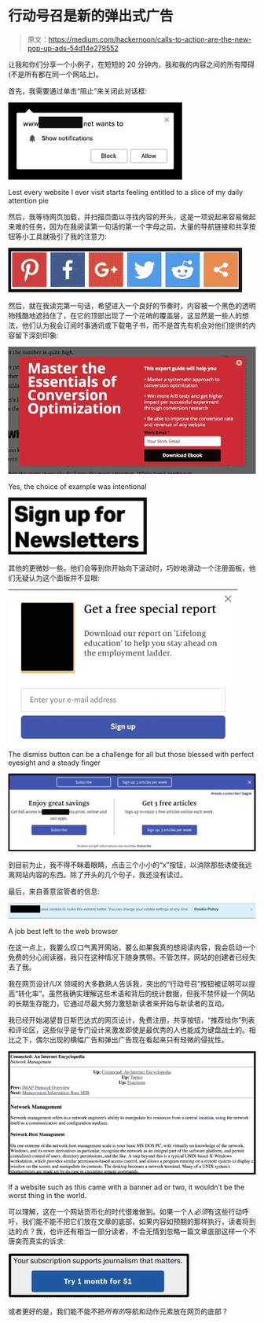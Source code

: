 # 行动号召是新的弹出式广告

> 原文：<https://medium.com/hackernoon/calls-to-action-are-the-new-pop-up-ads-54d14e279552>

让我和你们分享一个小例子，在短短的 20 分钟内，我和我的内容之间的所有障碍(不是所有都在同一个网站上)。

首先，我需要通过单击“阻止”来关闭此对话框:

![](img/0f009e846521aeffa10cd9a700bc9c7b.png)

Lest every website I ever visit starts feeling entitled to a slice of my daily attention pie

然后，我等待网页加载，并扫描页面以寻找内容的开头，这是一项说起来容易做起来难的任务，因为在我阅读第一句话的第一个字母之前，大量的导航链接和共享按钮等小工具就吸引了我的注意力:

![](img/9c19af5dc23c144f7602470d7c5d3fd3.png)

然后，就在我读完第一句话，希望进入一个良好的节奏时，内容被一个黑色的透明物残酷地遮挡住了，在它的顶部出现了一个花哨的覆盖层，这显然是一些人的想法，他们认为我会订阅时事通讯或下载电子书，而不是首先有机会对他们提供的内容留下深刻印象:

![](img/1d2ed0e552689d776670c74277f2798c.png)

Yes, the choice of example was intentional

![](img/ea3a0b7350f2712dd8461515e28e0999.png)

其他的更微妙一些。他们会等到你开始向下滚动时，巧妙地滑动一个注册面板，他们无疑认为这个面板并不显眼:

![](img/dde30f9902a10a719ce72b8180d13c17.png)

The dismiss button can be a challenge for all but those blessed with perfect eyesight and a steady finger

![](img/e883d1a52f83ce761be1abbcb992c3ec.png)

到目前为止，我不得不眯着眼睛，点击三个小小的“x”按钮，以消除那些诱使我远离网站内容的东西。除了开头的几个句子，我还没有读过。

最后，来自善意监管者的信息:

![](img/51d6acec86b6b922de594aa3e5bb86ba.png)

A job best left to the web browser

在这一点上，我要么叹口气离开网站，要么如果我真的想阅读内容，我会启动一个免费的分心阅读器，我只在这种情况下随身携带。不管怎样，网站的创建者已经失去了我。

我在网页设计/UX 领域的大多数熟人告诉我，突出的“行动号召”按钮被证明可以提高“转化率”。虽然我确实理解这些术语和背后的统计数据，但我不禁怀疑一个网站的长期生存能力，它通过尽最大努力激怒新读者来开始与新读者的互动。

我已经开始渴望昔日斯巴达式的网页设计，免费注册，共享按钮，“推荐给你”列表和评论区，这些似乎是专门设计来激发即使是最优秀的人也能成为键盘战士的。相比之下，偶尔出现的横幅广告和弹出广告现在看起来只有轻微的侵扰性。

![](img/615faf27de8f4c46ccdec16ec5b219b2.png)

If a website such as this came with a banner ad or two, it wouldn’t be the worst thing in the world.

可以理解，这在一个网站货币化的时代很难做到。如果一个人*必须*有这些行动呼吁，我们能不能不把它们放在文章的底部，如果内容如预期的那样执行，读者将到达的点？我，也许还有相当一部分读者，不会无情到忽略一篇文章底部这样一个不唐突而真实的诉求:

![](img/48690c877692541eeb9147cee3548550.png)

或者更好的是，我们能不能不把*所有的*导航和动作元素放在网页的底部？